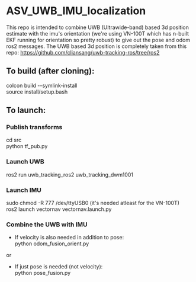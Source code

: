 # ASV_UWB_IMU_localization

This repo is intended to combine UWB (Ultrawide-band) based 3d position estimate with the imu's orientation (we're using VN-100T which has n-built EKF running for orientation so pretty robust) to give out the pose and odom ros2 messages. The UWB based 3d position is completely taken from this repo: https://github.com/cliansang/uwb-tracking-ros/tree/ros2


## To build (after cloning):

colcon build --symlink-install <br>
source install/setup.bash

## To launch:

### Publish transforms
cd src <br>
python tf_pub.py

### Launch UWB
ros2 run uwb_tracking_ros2 uwb_tracking_dwm1001

### Launch IMU 
sudo chmod -R 777 /dev/ttyUSB0 (it's needed atleast for the VN-100T) <br>
ros2 launch vectornav vectornav.launch.py

### Combine the UWB with IMU

- If velocity is also needed in addition to pose:<br>
python odom_fusion_orient.py <br>

or <br>

- If just pose is needed (not velocity):<br>
python pose_fusion.py
